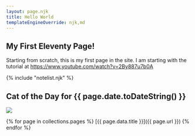 ```yaml
---
layout: page.njk
title: Hello World
templateEngineOverride: njk,md
---
```


## My First Eleventy Page!

Starting from scratch, this is my first page in the site.
I am starting with the tutorial at https://www.youtube.com/watch?v=2By887u7b0A

{% include "notelist.njk" %}

## Cat of the Day for {{ page.date.toDateString() }}

<img src="{{ catpic }}" />

{% for page in collections.pages %}
[{{ page.data.title }}]({{ page.url }})
{% endfor %}
